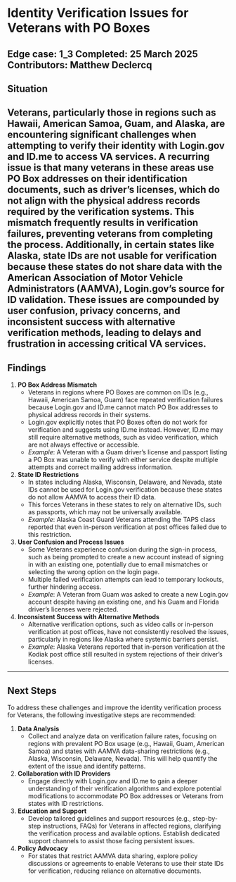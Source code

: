# Identity Verification Issues for Veterans with PO Boxes
**Edge case:** 1_3
**Completed:** 25 March 2025
**Contributors:** Matthew Declercq
---
## Situation
Veterans, particularly those in regions such as Hawaii, American Samoa, Guam, and Alaska, are encountering significant challenges when attempting to verify their identity with Login.gov and ID.me to access VA services. A recurring issue is that many veterans in these areas use PO Box addresses on their identification documents, such as driver’s licenses, which do not align with the physical address records required by the verification systems. This mismatch frequently results in verification failures, preventing veterans from completing the process. Additionally, in certain states like Alaska, state IDs are not usable for verification because these states do not share data with the American Association of Motor Vehicle Administrators (AAMVA), Login.gov’s source for ID validation. These issues are compounded by user confusion, privacy concerns, and inconsistent success with alternative verification methods, leading to delays and frustration in accessing critical VA services.
---
## Findings
1. **PO Box Address Mismatch**
   - Veterans in regions where PO Boxes are common on IDs (e.g., Hawaii, American Samoa, Guam) face repeated verification failures because Login.gov and ID.me cannot match PO Box addresses to physical address records in their systems.
   - Login.gov explicitly notes that PO Boxes often do not work for verification and suggests using ID.me instead. However, ID.me may still require alternative methods, such as video verification, which are not always effective or accessible.
   - *Example*: A Veteran with a Guam driver’s license and passport listing a PO Box was unable to verify with either service despite multiple attempts and correct mailing address information.
2. **State ID Restrictions**
   - In states including Alaska, Wisconsin, Delaware, and Nevada, state IDs cannot be used for Login.gov verification because these states do not allow AAMVA to access their ID data.
   - This forces Veterans in these states to rely on alternative IDs, such as passports, which may not be universally available.
   - *Example*: Alaska Coast Guard Veterans attending the TAPS class reported that even in-person verification at post offices failed due to this restriction.
3. **User Confusion and Process Issues**
   - Some Veterans experience confusion during the sign-in process, such as being prompted to create a new account instead of signing in with an existing one, potentially due to email mismatches or selecting the wrong option on the login page.
   - Multiple failed verification attempts can lead to temporary lockouts, further hindering access.
   - *Example*: A Veteran from Guam was asked to create a new Login.gov account despite having an existing one, and his Guam and Florida driver’s licenses were rejected.
4. **Inconsistent Success with Alternative Methods**
   - Alternative verification options, such as video calls or in-person verification at post offices, have not consistently resolved the issues, particularly in regions like Alaska where systemic barriers persist.
   - *Example*: Alaska Veterans reported that in-person verification at the Kodiak post office still resulted in system rejections of their driver’s licenses.
---
## Next Steps
To address these challenges and improve the identity verification process for Veterans, the following investigative steps are recommended:
1. **Data Analysis**
   - Collect and analyze data on verification failure rates, focusing on regions with prevalent PO Box usage (e.g., Hawaii, Guam, American Samoa) and states with AAMVA data-sharing restrictions (e.g., Alaska, Wisconsin, Delaware, Nevada). This will help quantify the extent of the issue and identify patterns.
2. **Collaboration with ID Providers**
   - Engage directly with Login.gov and ID.me to gain a deeper understanding of their verification algorithms and explore potential modifications to accommodate PO Box addresses or Veterans from states with ID restrictions.
3. **Education and Support**
   - Develop tailored guidelines and support resources (e.g., step-by-step instructions, FAQs) for Veterans in affected regions, clarifying the verification process and available options. Establish dedicated support channels to assist those facing persistent issues.
4. **Policy Advocacy**
   - For states that restrict AAMVA data sharing, explore policy discussions or agreements to enable Veterans to use their state IDs for verification, reducing reliance on alternative documents.







